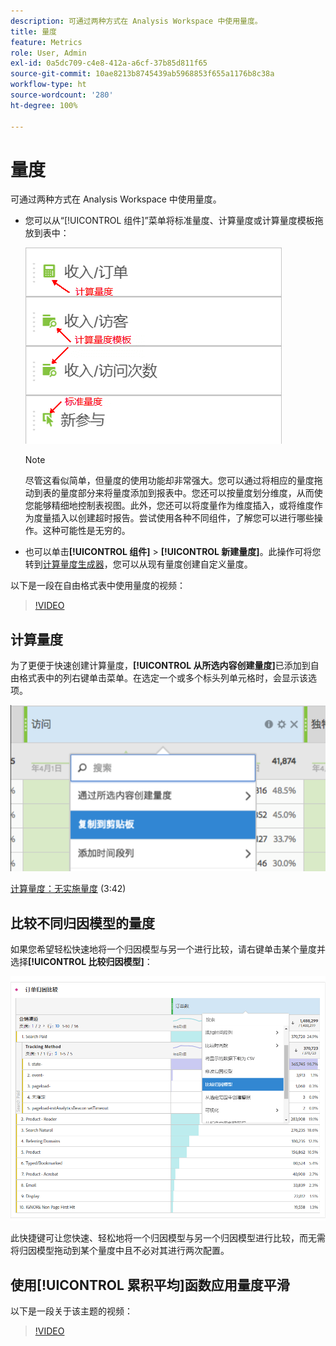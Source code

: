 ```yaml
---
description: 可通过两种方式在 Analysis Workspace 中使用量度。
title: 量度
feature: Metrics
role: User, Admin
exl-id: 0a5dc709-c4e8-412a-a6cf-37b85d811f65
source-git-commit: 10ae8213b8745439ab5968853f655a1176b8c38a
workflow-type: ht
source-wordcount: '280'
ht-degree: 100%

---
```


# 量度

可通过两种方式在 Analysis Workspace 中使用量度。

* 您可以从“[!UICONTROL 组件]”菜单将标准量度、计算量度或计算量度模板拖放到表中：

   ![](assets/metrics_icons.png)

   >[!NOTE]
   >
   >尽管这看似简单，但量度的使用功能却非常强大。您可以通过将相应的量度拖动到表的量度部分来将量度添加到报表中。您还可以按量度划分维度，从而使您能够精细地控制表视图。此外，您还可以将度量作为维度插入，或将维度作为度量插入以创建超时报告。尝试使用各种不同组件，了解您可以进行哪些操作。这种可能性是无穷的。

* 也可以单击&#x200B;**[!UICONTROL 组件]** > **[!UICONTROL 新建量度]**。此操作可将您转到[计算量度生成器](/help/components/c-calcmetrics/cm-overview.md)，您可以从现有量度创建自定义量度。

以下是一段在自由格式表中使用量度的视频：

>[!VIDEO](https://video.tv.adobe.com/v/40817/?quality=12)

## 计算量度

为了更便于快速创建计算量度，**[!UICONTROL 从所选内容创建量度]**&#x200B;已添加到自由格式表中的列右键单击菜单。在选定一个或多个标头列单元格时，会显示该选项。

![](assets/calc_metrics.png)

[计算量度：无实施量度](https://experienceleague.adobe.com/docs/analytics-learn/tutorials/components/calculated-metrics/calculated-metrics-implementationless-metrics.html?lang=zh-Hans) (3:42)

## 比较不同归因模型的量度

如果您希望轻松快速地将一个归因模型与另一个进行比较，请右键单击某个量度并选择&#x200B;**[!UICONTROL 比较归因模型]**：

![比较归因模型](assets/compare-attribution.png)

此快捷键可让您快速、轻松地将一个归因模型与另一个归因模型进行比较，而无需将归因模型拖动到某个量度中且不必对其进行两次配置。

## 使用[!UICONTROL 累积平均]函数应用量度平滑

以下是一段关于该主题的视频：

>[!VIDEO](https://video.tv.adobe.com/v/27068/?quality=12)
